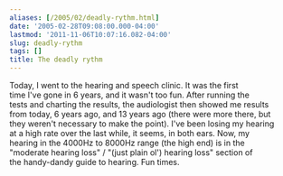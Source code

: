 ```yaml
---
aliases: [/2005/02/deadly-rythm.html]
date: '2005-02-28T09:08:00.000-04:00'
lastmod: '2011-11-06T10:07:16.082-04:00'
slug: deadly-rythm
tags: []
title: The deadly rythm
---
```


Today, I went to the hearing and speech clinic. It was the first  
time I've gone in 6 years, and it wasn't too fun. After running the  
tests and charting the results, the audiologist then showed me results  
from today, 6 years ago, and 13 years ago (there were more there, but  
they weren't necessary to make the point). I've been losing my hearing  
at a high rate over the last while, it seems, in both ears. Now, my  
hearing in the 4000Hz to 8000Hz range (the high end) is in the  
"moderate hearing loss" / "(just plain ol') hearing loss" section of  
the handy-dandy guide to hearing. Fun times.

